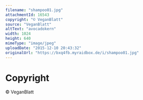 ```yaml
---
filename: "shampoo01.jpg"
attachmentId: 16543
copyright: "© VeganBlatt"
source: "VeganBlatt"
altText: "avocadokern"
width: 1024
height: 640
mimeType: "image/jpeg"
uploadDate: "2015-12-10 20:43:32"
originalUrl: "https://bxq4fb.myraidbox.de/i/shampoo01.jpg"
---
```


# Copyright

© VeganBlatt
